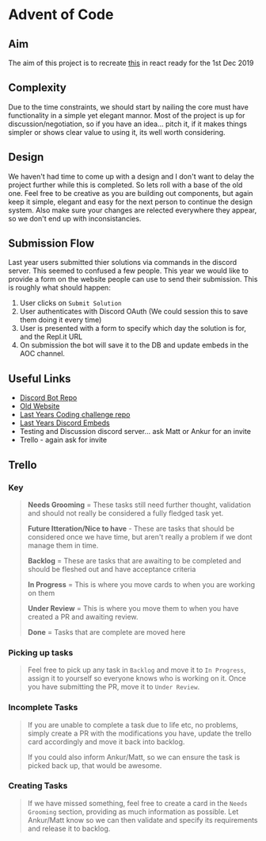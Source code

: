 # Advent of Code

## Aim
The aim of this project is to recreate [this](https://zero-to-mastery.github.io/zero-to-mastery-website/events/advent-of-code.html) in react ready for the 1st Dec 2019

## Complexity
Due to the time constraints, we should start by nailing the core must have functionality in a simple yet elegant mannor. Most of the project is up for discussion/negotiation, so if you have an idea... pitch it, if it makes things simpler or shows clear value to using it, its well worth considering. 

## Design
We haven't had time to come up with a design and I don't want to delay the project further while this is completed. So lets roll with a base of the old one. Feel free to be creative as you are building out components, but again keep it simple, elegant and easy for the next person to continue the design system. Also make sure your changes are relected everywhere they appear, so we don't end up with inconsistancies. 

## Submission Flow
Last year users submitted thier solutions via commands in the discord server. This seemed to confused a few people. 
This year we would like to provide a form on the website people can use to send their submission. This is roughly what should happen:

1. User clicks on `Submit Solution`
2. User authenticates with Discord OAuth (We could session this to save them doing it every time)
3. User is presented with a form to specify which day the solution is for, and the Repl.it URL
4. On submission the bot will save it to the DB and update embeds in the AOC channel.

## Useful Links
- [Discord Bot Repo](https://github.com/zeroDevs/Advent-Bot)
- [Old Website](https://zero-to-mastery.github.io/zero-to-mastery-website/events/advent-of-code.html)
- [Last Years Coding challenge repo](https://github.com/zero-to-mastery/coding_challenge-12)
- [Last Years Discord Embeds](https://cdn.discordapp.com/attachments/598312632407293963/642793643379261471/unknown.png)
- Testing and Discussion discord server... ask Matt or Ankur for an invite
- Trello - again ask for invite 

## Trello
### **Key**
> **Needs Grooming** = These tasks still need further thought, validation and should not really be considered a fully fledged task yet. 
> 
> **Future Itteration/Nice to have** - These are tasks that should be considered once we have time, but aren't really a problem if we dont manage them in time. 
> 
> **Backlog** = These are tasks that are awaiting to be completed and should be fleshed out and have acceptance criteria
> 
> **In Progress** = This is where you move cards to when you are working on them
> 
> **Under Review** = This is where you move them to when you have created a PR and awaiting review. 
> 
> **Done** = Tasks that are complete are moved here

### **Picking up tasks**
> Feel free to pick up any task in `Backlog` and move it to `In Progress`, assign it to yourself so everyone knows who is working on it. 
Once you have submitting the PR, move it to `Under Review`.

### __**Incomplete Tasks**__
> If you are unable to complete a task due to life etc, no problems, simply create a PR with the modifications you have, update the trello card accordingly and move it back into backlog. 
> 
> If you could also inform Ankur/Matt, so we can ensure the task is picked back up, that would be awesome. 

### **Creating Tasks**
> If we have missed something, feel free to create a card in the `Needs Grooming` section, providing as much information as possible. Let Ankur/Matt know so we can then validate and specify its requirements and release it to backlog.
 
 
